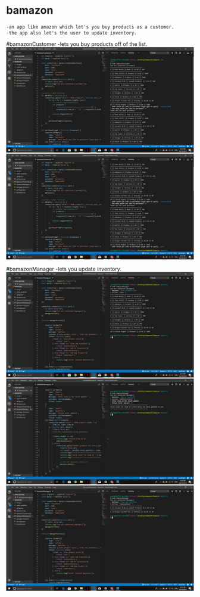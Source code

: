 # bamazon
	-an app like amazon which let's you buy products as a customer.
	-the app also let's the user to update inventory.

#bamazonCustomer
	-lets you buy products off of the list.
		![Customer Purchase](./images/customer1.png)
		![Customer Purchase](./images/customer2.png)

#bamazonManager
	-lets you update inventory.
		![View product table](./images/viewProducts.png)
		![Add to inventory](./images/addToInt.png)
		![View low inventory](./images/ViewLowInt.png)
